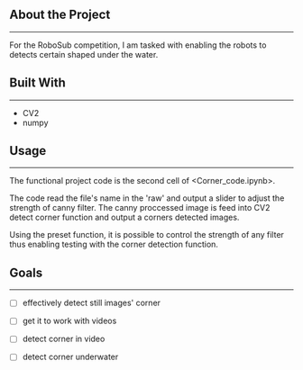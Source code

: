 ## About the Project
---
For the RoboSub competition, I am tasked with enabling the robots to detects certain shaped under the water.

## Built With
---
- CV2
- numpy

## Usage
--- 
The functional project code is the second cell of <Corner_code.ipynb>.

The code read the file's name in the 'raw' and output a slider to adjust the strength of canny filter. The canny proccessed image is feed into CV2 detect corner function and output a corners detected images.

Using the preset function, it is possible to control the strength of any filter thus enabling testing with the corner detection function.

## Goals
---
- [ ] effectively detect still images' corner
- [ ] get it to work with videos
- [ ] detect corner in video
- [ ] detect corner underwater 



